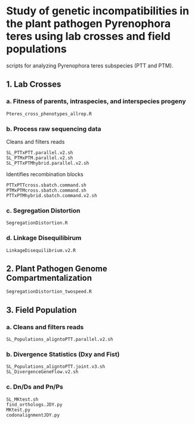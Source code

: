 # Study of genetic incompatibilities in the plant pathogen Pyrenophora teres using lab crosses and field populations 
scripts for analyzing Pyrenophora teres subspecies (PTT and PTM). 
## 1. Lab Crosses
### a. Fitness of parents, intraspecies, and interspecies progeny
```
Pteres_cross_phenotypes_allrep.R
```
### b. Process raw sequencing data
Cleans and filters reads
```
SL_PTTxPTT.parallel.v2.sh
SL_PTMxPTM.parallel.v2.sh
SL_PTTxPTMhybrid.parallel.v2.sh
```
Identifies recombination blocks
```
PTTxPTTcross.sbatch.command.sh
PTMxPTMcross.sbatch.command.sh
PTTxPTMhybrid.sbatch.command.v2.sh
```
### c. Segregation Distortion
```
SegregationDistortion.R
```
### d. Linkage Disequilibirum
```
LinkageDisequilibrium.v2.R
```
## 2. Plant Pathogen Genome Compartmentalization
```
SegregationDistortion_twospeed.R
```
## 3. Field Population
### a. Cleans and filters reads
```
SL_Populations_aligntoPTT.parallel.v2.sh
```
### b. Divergence Statistics (Dxy and Fist)
```
SL_Populations_aligntoPTT.joint.v3.sh
SL_DivergenceGeneFlow.v2.sh
```
### c. Dn/Ds and Pn/Ps
```
SL_MKtest.sh
find_orthologs.JDY.py
MKtest.py
codonalignmentJDY.py
```
